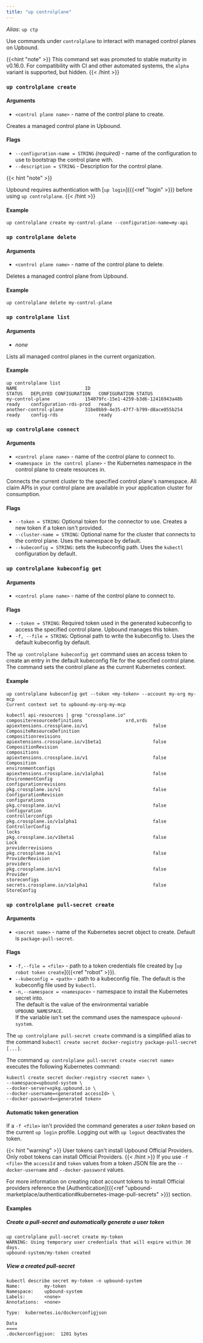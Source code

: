 ```yaml
---
title: "up controlplane"
---
```

_Alias_: `up ctp`

Use commands under `controlplane` to interact with managed control planes on Upbound.

{{<hint "note" >}}
This command set was promoted to stable maturity in v0.16.0. 
For compatibility with CI and other automated systems, the `alpha` variant is supported, but hidden.
{{< /hint >}}

### `up controlplane create`


#### Arguments
* `<control plane name>` - name of the control plane to create.

Creates a managed control plane in Upbound.  


#### Flags
* `--configuration-name = STRING` _(required)_ - name of the configuration to use to bootstrap the control plane with.
* `--description = STRING` - Description for the control plane.

<!-- vale gitlab.SubstitutionWarning = NO-->
<!-- don't flag an error on shortcode information argument -->
{{< hint "note" >}}
<!-- vale gitlab.SubstitutionWarning = YES-->
Upbound requires authentication with [`up login`]({{<ref "login" >}}) before using `up controlplane`.
{{< /hint >}}



#### Example 
```shell
up controlplane create my-control-plane --configuration-name=my-api
```

### `up controlplane delete`


#### Arguments
* `<control plane name>` - name of the control plane to delete.

Deletes a managed control plane from Upbound.


#### Example
```shell
up controlplane delete my-control-plane
```


### `up controlplane list`

#### Arguments
- _none_

Lists all managed control planes in the current organization.


#### Example
```shell
up controlplane list
NAME                         ID                                     STATUS   DEPLOYED CONFIGURATION   CONFIGURATION STATUS
my-control-plane             154079fc-15e1-4259-b3d6-12416943a48b   ready    configuration-rds-prod   ready               
another-control-plane        31be0bb9-4e35-47f7-b799-d8ace055b254   ready    config-rds               ready  
```


### `up controlplane connect`

#### Arguments
* `<control plane name>` - name of the control plane to connect to.
* `<namespace in the control plane>` - the Kubernetes namespace in the control plane to create resources in.

Connects the current cluster to the specified control plane's namespace. All claim APIs in your control plane are available in your application cluster for consumption.


#### Flags
* `--token = STRING`: Optional token for the connector to use. Creates a new token if a token isn't provided.
* `--cluster-name = STRING`: Optional name for the cluster that connects to the control plane. Uses the namespace by default.
* `--kubeconfig = STRING`: sets the kubeconfig path. Uses the `kubectl` configuration by default.


### `up controlplane kubeconfig get`


#### Arguments
* `<control plane name>` - name of the control plane to connect to.

#### Flags
* `--token = STRING`: Required token used in the generated kubeconfig to access the specified control plane. Upbound manages this token.
* `-f, --file = STRING`: Optional path to write the kubeconfig to. Uses the default kubeconfig by default.

The `up controlplane kubeconfig get` command uses an access token to create an entry in the default kubeconfig file for the specified control plane.
The command sets the control plane as the current Kubernetes context.

#### Example
```shell
up controlplane kubeconfig get --token <my-token> --account my-org my-mcp
Current context set to upbound-my-org-my-mcp

kubectl api-resources | grep "crossplane.io"
compositeresourcedefinitions                xrd,xrds     apiextensions.crossplane.io/v1                        false        CompositeResourceDefinition
compositionrevisions                                     apiextensions.crossplane.io/v1beta1                   false        CompositionRevision
compositions                                             apiextensions.crossplane.io/v1                        false        Composition
environmentconfigs                                       apiextensions.crossplane.io/v1alpha1                  false        EnvironmentConfig
configurationrevisions                                   pkg.crossplane.io/v1                                  false        ConfigurationRevision
configurations                                           pkg.crossplane.io/v1                                  false        Configuration
controllerconfigs                                        pkg.crossplane.io/v1alpha1                            false        ControllerConfig
locks                                                    pkg.crossplane.io/v1beta1                             false        Lock
providerrevisions                                        pkg.crossplane.io/v1                                  false        ProviderRevision
providers                                                pkg.crossplane.io/v1                                  false        Provider
storeconfigs                                             secrets.crossplane.io/v1alpha1                        false        StoreConfig
```


### `up controlplane pull-secret create`


#### Arguments
* `<secret name>`  - name of the Kubernetes secret object to create. Default is `package-pull-secret`.

#### Flags
* `-f,--file = <file>` - path to a token credentials file created by [`up robot token create`]({{<ref "robot" >}}).
* `--kubeconfig = <path>` - path to a kubeconfig file. The default is the kubeconfig file used by `kubectl`.
* `-n,--namespace = <namespace>` - namespace to install the Kubernetes secret into.  
The default is the value of the environmental variable `UPBOUND_NAMESPACE`.  
If the variable isn't set the command uses the namespace `upbound-system`.

The `up controlplane pull-secret create` command is a simplified alias to the command `kubectl create secret docker-registry package-pull-secret [...]`.  

The command `up controlplane pull-secret create <secret name>` executes the following Kubernetes command:

```shell
kubectl create secret docker-registry <secret name> \
--namespace=upbound-system \
--docker-server=xpkg.upbound.io \
--docker-username=<generated accessId> \
--docker-password=<generated token>
```

#### Automatic token generation
If a `-f <file>` isn't provided the command generates a _user token_ based on the current `up login` profile. Logging out with `up logout` deactivates the token.

{{< hint "warning" >}}
User tokens can't install Upbound Official Providers. Only robot tokens can install Official Providers.
{{< /hint >}}
If you use `-f <file>` the `accessId` and `token` values from a token JSON file are the `--docker-username` and `--docker-password` values. 

<!-- vale gitlab.Substitutions = NO -->
<!-- ignore lowercase 'k' in kubernetes -->
For more information on creating robot account tokens to install Official providers reference the [Authentication]({{<ref "upbound-marketplace/authentication#kubernetes-image-pull-secrets" >}}) section.
<!-- vale gitlab.Substitutions = YES -->


#### Examples

##### Create a pull-secret and automatically generate a user token
```shell
up controlplane pull-secret create my-token
WARNING: Using temporary user credentials that will expire within 30 days.
upbound-system/my-token created
```

##### View a created pull-secret
```shell
kubectl describe secret my-token -n upbound-system
Name:         my-token
Namespace:    upbound-system
Labels:       <none>
Annotations:  <none>

Type:  kubernetes.io/dockerconfigjson

Data
====
.dockerconfigjson:  1201 bytes
```
